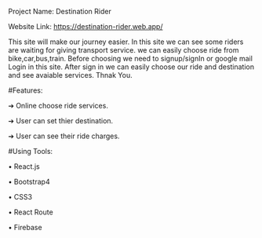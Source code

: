 Project Name: Destination Rider

Website Link: https://destination-rider.web.app/

This site will make our journey easier. In this site we can see some riders are waiting for giving transport service. we can easily choose ride from bike,car,bus,train. Before choosing we need to signup/signIn or google mail Login in this site. After sign in we can easily choose our ride and destination and see avaiable services.
Thnak You.

#Features:

➔ Online choose ride services.

➔ User can set thier destination.

➔ User can see their ride charges.

#Using Tools:

• React.js

• Bootstrap4

• CSS3

• React Route

• Firebase
